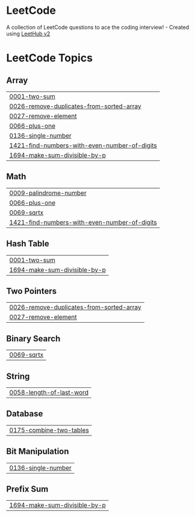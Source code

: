 # LeetCode
A collection of LeetCode questions to ace the coding interview! - Created using [LeetHub v2](https://github.com/arunbhardwaj/LeetHub-2.0)

<!---LeetCode Topics Start-->
# LeetCode Topics
## Array
|  |
| ------- |
| [0001-two-sum](https://github.com/rishabhrm/LeetCode/tree/master/0001-two-sum) |
| [0026-remove-duplicates-from-sorted-array](https://github.com/rishabhrm/LeetCode/tree/master/0026-remove-duplicates-from-sorted-array) |
| [0027-remove-element](https://github.com/rishabhrm/LeetCode/tree/master/0027-remove-element) |
| [0066-plus-one](https://github.com/rishabhrm/LeetCode/tree/master/0066-plus-one) |
| [0136-single-number](https://github.com/rishabhrm/LeetCode/tree/master/0136-single-number) |
| [1421-find-numbers-with-even-number-of-digits](https://github.com/rishabhrm/LeetCode/tree/master/1421-find-numbers-with-even-number-of-digits) |
| [1694-make-sum-divisible-by-p](https://github.com/rishabhrm/LeetCode/tree/master/1694-make-sum-divisible-by-p) |
## Math
|  |
| ------- |
| [0009-palindrome-number](https://github.com/rishabhrm/LeetCode/tree/master/0009-palindrome-number) |
| [0066-plus-one](https://github.com/rishabhrm/LeetCode/tree/master/0066-plus-one) |
| [0069-sqrtx](https://github.com/rishabhrm/LeetCode/tree/master/0069-sqrtx) |
| [1421-find-numbers-with-even-number-of-digits](https://github.com/rishabhrm/LeetCode/tree/master/1421-find-numbers-with-even-number-of-digits) |
## Hash Table
|  |
| ------- |
| [0001-two-sum](https://github.com/rishabhrm/LeetCode/tree/master/0001-two-sum) |
| [1694-make-sum-divisible-by-p](https://github.com/rishabhrm/LeetCode/tree/master/1694-make-sum-divisible-by-p) |
## Two Pointers
|  |
| ------- |
| [0026-remove-duplicates-from-sorted-array](https://github.com/rishabhrm/LeetCode/tree/master/0026-remove-duplicates-from-sorted-array) |
| [0027-remove-element](https://github.com/rishabhrm/LeetCode/tree/master/0027-remove-element) |
## Binary Search
|  |
| ------- |
| [0069-sqrtx](https://github.com/rishabhrm/LeetCode/tree/master/0069-sqrtx) |
## String
|  |
| ------- |
| [0058-length-of-last-word](https://github.com/rishabhrm/LeetCode/tree/master/0058-length-of-last-word) |
## Database
|  |
| ------- |
| [0175-combine-two-tables](https://github.com/rishabhrm/LeetCode/tree/master/0175-combine-two-tables) |
## Bit Manipulation
|  |
| ------- |
| [0136-single-number](https://github.com/rishabhrm/LeetCode/tree/master/0136-single-number) |
## Prefix Sum
|  |
| ------- |
| [1694-make-sum-divisible-by-p](https://github.com/rishabhrm/LeetCode/tree/master/1694-make-sum-divisible-by-p) |
<!---LeetCode Topics End-->